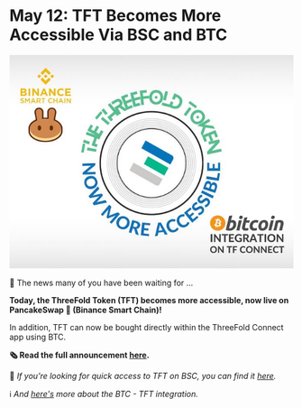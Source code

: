 # May 12: TFT Becomes More Accessible Via BSC and BTC

![](img/tft_more_accessible.jpg)

🥁 The news many of you have been waiting for ...

**Today, the ThreeFold Token (TFT) becomes more accessible, now live on PancakeSwap 🥞 (Binance Smart Chain)!**

In addition, TFT can now be bought directly within the ThreeFold Connect app using BTC.

**🗞 Read the full announcement [here](https://threefold.io/news/post/tft_bsc_btc/).**

👀 *If you’re looking for quick access to TFT on BSC, you can find it [here](https://exchange.pancakeswap.finance/#/swap?outputCurrency=0x8f0fb159380176d324542b3a7933f0c2fd0c2bbf).*

ℹ️ *And [here's](*threefold_connect_btc) more about the BTC - TFT integration.*